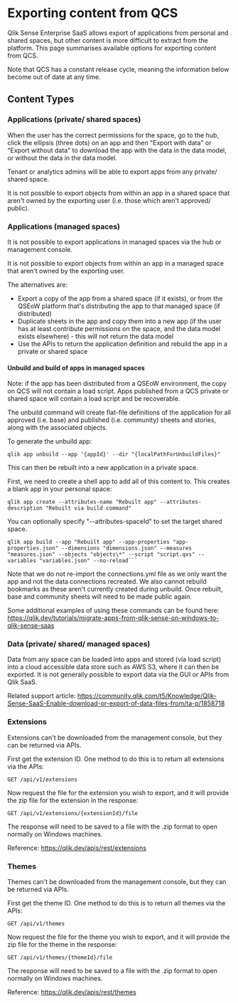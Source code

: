 # Exporting content from QCS

Qlik Sense Enterprise SaaS allows export of applications from personal and shared spaces, but other content is more difficult to extract from the platform. This page summarises available options for exporting content from QCS.

Note that QCS has a constant release cycle, meaning the information below become out of date at any time.

## Content Types

### Applications (private/ shared spaces)

When the user has the correct permissions for the space, go to the hub, click the ellipsis (three dots) on an app and then "Export with data" or "Export without data" to download the app with the data in the data model, or without the data in the data model.

Tenant or analytics admins will be able to export apps from any private/ shared space.

It is not possible to export objects from within an app in a shared space that aren't owned by the exporting user (i.e. those which aren't approved/ public).

### Applications (managed spaces)

It is not possible to export applications in managed spaces via the hub or management console. 

It is not possible to export objects from within an app in a managed space that aren't owned by the exporting user.

The alternatives are:
* Export a copy of the app from a shared space (if it exists), or from the QSEoW platform that's distributing the app to that managed space (if distributed)
* Duplicate sheets in the app and copy them into a new app (if the user has at least contribute permissions on the space, and the data model exists elsewhere) - this will not return the data model
* Use the APIs to return the application definition and rebuild the app in a private or shared space

#### Unbuild and build of apps in managed spaces

Note: if the app has been distributed from a QSEoW environment, the copy on QCS will not contain a load script. Apps published from a QCS private or shared space will contain a load script and be recoverable.

The unbuild command will create flat-file definitions of the application for all approved (i.e. base) and published (i.e. community) sheets and stories, along with the associated objects.

To generate the unbuild app:

```
qlik app unbuild --app '{appId}' --dir "{localPathForUnbuildFiles}"
```

This can then be rebuilt into a new application in a private space.

First, we need to create a shell app to add all of this content to. This creates a blank app in your personal space:

```
qlik app create --attributes-name "Rebuilt app" --attributes-description "Rebuilt via build command"

```
You can optionally specify "--attributes-spaceId" to set the target shared space.

```
qlik app build --app "Rebuilt app" --app-properties "app-properties.json" --dimensions "dimensions.json" --measures "measures.json" --objects "objects\*" --script "script.qvs" --variables "variables.json" --no-reload```
```

Note that we do not re-import the connections.yml file as we only want the app and not the data connections recreated. We also cannot rebuild bookmarks as these aren't currently created during unbuild. Once rebuilt, base and community sheets will need to be made public again.

Some additional examples of using these commands can be found here: https://qlik.dev/tutorials/migrate-apps-from-qlik-sense-on-windows-to-qlik-sense-saas

### Data (private/ shared/ managed spaces)

Data from any space can be loaded into apps and stored (via load script) into a cloud accessible data store such as AWS S3, where it can then be exported. It is not generally possible to export data via the GUI or APIs from Qlik SaaS.

Related support article: https://community.qlik.com/t5/Knowledge/Qlik-Sense-SaaS-Enable-download-or-export-of-data-files-from/ta-p/1858718

### Extensions

Extensions can't be downloaded from the management console, but they can be returned via APIs.

First get the extension ID. One method to do this is to return all extensions via the APIs:
```
GET /api/v1/extensions
```

Now request the file for the extension you wish to export, and it will provide the zip file for the extension in the response:
```
GET /api/v1/extensions/{extensionId}/file
```
The response will need to be saved to a file with the .zip format to open normally on Windows machines.

Reference: https://qlik.dev/apis/rest/extensions

### Themes

Themes can't be downloaded from the management console, but they can be returned via APIs.

First get the theme ID. One method to do this is to return all themes via the APIs:

```
GET /api/v1/themes
```

Now request the file for the theme you wish to export, and it will provide the zip file for the theme in the response:

```
GET /api/v1/themes/{themeId}/file
```

The response will need to be saved to a file with the .zip format to open normally on Windows machines.

Reference: https://qlik.dev/apis/rest/themes
